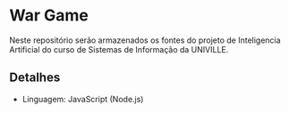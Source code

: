 ﻿# War Game

Neste repositório serão armazenados os fontes do projeto de Inteligencia Artificial do curso de Sistemas de Informação da UNIVILLE.

Detalhes
--------

* Linguagem: JavaScript (Node.js)